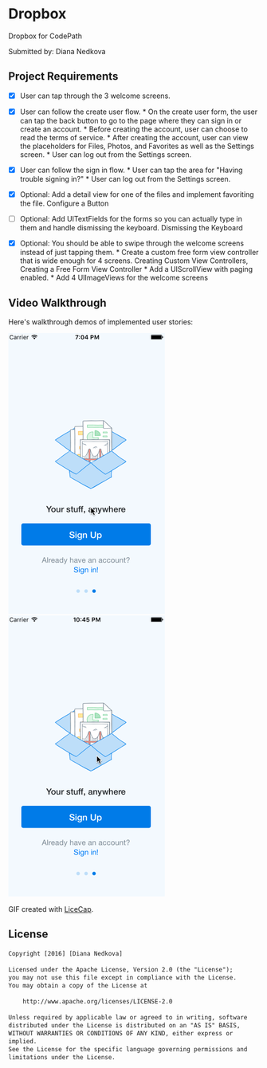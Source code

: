 # Dropbox
Dropbox for CodePath

Submitted by: Diana Nedkova



## Project Requirements
* [x] User can tap through the 3 welcome screens.
* [x] User can follow the create user flow.
      * On the create user form, the user can tap the back button to go to the page where they can sign in or create an account.
      * Before creating the account, user can choose to read the terms of service.
      * After creating the account, user can view the placeholders for Files, Photos, and Favorites as well as the Settings screen.
      * User can log out from the Settings screen.
* [x] User can follow the sign in flow.
      * User can tap the area for "Having trouble signing in?"
      * User can log out from the Settings screen.
* [x] Optional: Add a detail view for one of the files and implement favoriting the file. Configure a Button
* [ ] Optional: Add UITextFields for the forms so you can actually type in them and handle dismissing the keyboard. Dismissing the Keyboard
* [x] Optional: You should be able to swipe through the welcome screens instead of just tapping them.
      * Create a custom free form view controller that is wide enough for 4 screens. Creating Custom View Controllers, Creating a Free Form View Controller
      * Add a UIScrollView with paging enabled.
      * Add 4 UIImageViews for the welcome screens



## Video Walkthrough 

Here's walkthrough demos of implemented user stories:

<img src='/dropbox.gif' title='Video Walkthrough' width='' alt='Video Walkthrough' />

<img src='/dropbox-welcome.gif' title='Video Walkthrough' width='' alt='Video Walkthrough' />

GIF created with [LiceCap](http://www.cockos.com/licecap/).


## License

    Copyright [2016] [Diana Nedkova]

    Licensed under the Apache License, Version 2.0 (the "License");
    you may not use this file except in compliance with the License.
    You may obtain a copy of the License at

        http://www.apache.org/licenses/LICENSE-2.0

    Unless required by applicable law or agreed to in writing, software
    distributed under the License is distributed on an "AS IS" BASIS,
    WITHOUT WARRANTIES OR CONDITIONS OF ANY KIND, either express or implied.
    See the License for the specific language governing permissions and
    limitations under the License.

